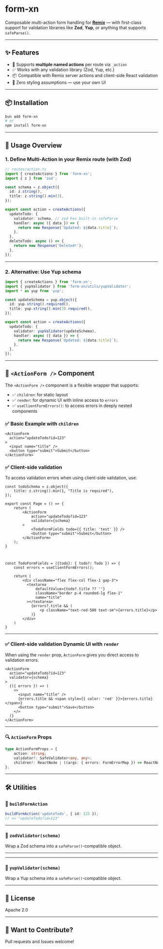 # form-xn

Composable multi-action form handling for **[Remix](https://remix.run/)** — with first-class support for validation libraries like **Zod**, **Yup**, or anything that supports `safeParse()`.

---

## ✨ Features

- 🔁 Supports **multiple named actions** per route via `_action`
- ✅ Works with any validation library (Zod, Yup, etc.)
- 📦 Compatible with Remix server actions and client-side React validation
- 🧼 Zero styling assumptions — use your own UI

---

## 📦 Installation

```bash
bun add form-xn
# or
npm install form-xn
```

---

## 🧩 Usage Overview

### 1. Define Multi-Action in your Remix route (with Zod)

```ts
// routes/action.ts
import { createActions } from 'form-xn';
import { z } from 'zod';

const schema = z.object({
  id: z.string(),
  title: z.string().min(3),
});

export const action = createActions({
  updateTodo: {
    validator: schema, // zod has built-in safeParse
    handler: async ({ data }) => {
      return new Response(`Updated: ${data.title}`);
    },
  },
  deleteTodo: async () => {
    return new Response('Deleted!');
  },
});
```

---

### 2. Alternative: Use Yup schema

```ts
import { createActions } from 'form-xn';
import { yupValidator } from 'form-xn/utils/yupValidator';
import * as yup from 'yup';

const updateSchema = yup.object({
  id: yup.string().required(),
  title: yup.string().min(3).required(),
});

export const action = createActions({
  updateTodo: {
    validator: yupValidator(updateSchema),
    handler: async ({ data }) => {
      return new Response(`Updated: ${data.title}`);
    },
  },
});
```

---

## 🧪 `<ActionForm />` Component

The `<ActionForm />` component is a flexible wrapper that supports:

- ✅ `children`: for static layout
- ✅ `render`: for dynamic UI with inline access to `errors`
- ✅ `useClientFormErrors()`: to access errors in deeply nested components

### ✅ Basic Example with `children`

```tsx
<ActionForm
  action="updateTodo?id=123"
>
  <input name="title" />
  <button type="submit">Submit</button>
</ActionForm>
```

### ✅ Client-side validation
To access validation errors when using client-side validation, use:

```tsx
const todoSchema = z.object({
    title: z.string().min(1, "Title is required"),
});

export const Page = () => {
    return (
        <ActionForm
            action="updateTodo?id=123"
            validator={schema}
        >
            <TodoFormFields todo={{ title: 'test' }} />
            <button type="submit">Submit</button>
        </ActionForm>
    );
}
    


const TodoFormFields = ({todo}: { todo?: Todo }) => {
    const errors = useClientFormErrors();

    return (
        <div className="flex flex-col flex-1 gap-3">
          <textarea
              defaultValue={todo?.title ?? ''}
              className="border p-4 rounded-lg flex-1"
              name="title"
          ></textarea>
            {errors?.title && (
                <p className="text-red-500 text-sm">{errors.title}</p>
            )}
        </div>
    )
}
```

---

### ✅ Client-side validation Dynamic UI with `render`

When using the `render` prop, `ActionForm` gives you direct access to validation errors.

```tsx
<ActionForm
  action="updateTodo?id=123"
  validator={schema}
>
  {({ errors }) => (
    <>
      <input name="title" />
      {errors.title && <span style={{ color: 'red' }}>{errors.title}</span>}
      <button type="submit">Save</button>
    </>
  )}
</ActionForm>
```

---

### 🔍 `ActionForm` Props

```ts
type ActionFormProps = {
    action: string;
    validator?: SafeValidator<any, any>;
    children?: ReactNode | ((args: { errors: FormErrorMap }) => ReactNode);
};
```

---

## 🛠 Utilities

### 🧾 `buildFormAction`

```ts
buildFormAction('updateTodo', { id: 123 });
// => "updateTodo?id=123"
```

---

### 🧾 `zodValidator(schema)`

Wrap a Zod schema into a `safeParse()`-compatible object.

---

---

### 🧾 `yupValidator(schema)`

Wrap a Yup schema into a `safeParse()`-compatible object.

---

## 📜 License

Apache 2.0

---

## 🧩 Want to Contribute?

Pull requests and Issues welcome!
